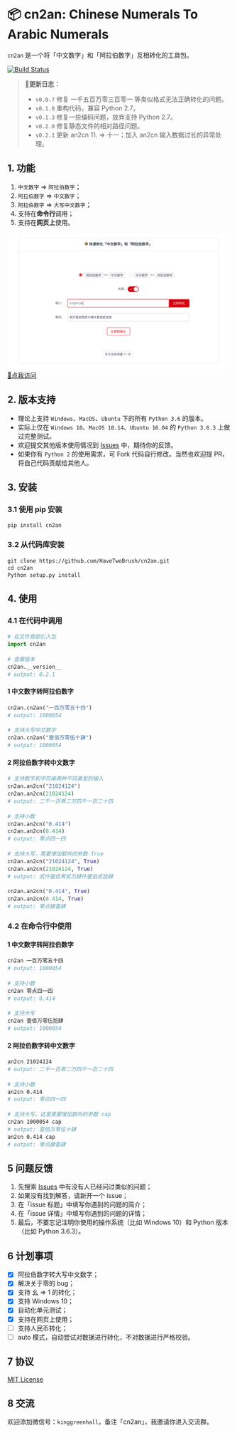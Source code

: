 # 📦 cn2an: Chinese Numerals To Arabic Numerals

`cn2an` 是一个将「中文数字」和「阿拉伯数字」互相转化的工具包。

[![Build Status](https://travis-ci.org/HaveTwoBrush/cn2an.svg?branch=master)](https://travis-ci.org/HaveTwoBrush/cn2an)

> **🚨更新日志：**
>
> - `v0.0.7` 修复 一千五百万零三百零一 等类似格式无法正确转化的问题。
> - `v0.1.0` 重构代码，兼容 Python 2.7。
> - `v0.1.3` 修复一些编码问题，放弃支持 Python 2.7。
> - `v0.2.0` 修复静态文件的相对路径问题。
> - `v0.2.1` 更新 an2cn 11. => 十一；加入 an2cn 输入数据过长的异常处理。

## 1. 功能

1. `中文数字` => `阿拉伯数字`；
2. `阿拉伯数字` => `中文数字`；
3. `阿拉伯数字` => `大写中文数字`；
4. 支持在**命令行**调用；
5. 支持在**网页上**使用。

![](./src/cn2an-site.png)
[🔗点我访问](https://www.dovolopor.com/cn2an)

## 2. 版本支持

- 理论上支持 `Windows`、`MacOS`、`Ubuntu` 下的所有 `Python 3.6` 的版本。
- 实际上仅在 `Windows 10`、`MacOS 10.14`、`Ubuntu 16.04` 的 `Python 3.6.3` 上做过完整测试。
- 欢迎提交其他版本使用情况到 [Issues](https://github.com/HaveTwoBrush/cn2an/issues) 中，期待你的反馈。
- 如果你有 `Python 2` 的使用需求，可 Fork 代码自行修改。当然也欢迎提 PR，将自己代码贡献给其他人。

## 3. 安装

### 3.1 使用 pip 安装

```shell
pip install cn2an
```

### 3.2 从代码库安装

```shell
git clone https://github.com/HaveTwoBrush/cn2an.git
cd cn2an
Python setup.py install
```

## 4. 使用

### 4.1 在代码中调用

```python
# 在文件首部引入包
import cn2an

# 查看版本
cn2an.__version__
# output: 0.2.1
```

#### 1 中文数字转阿拉伯数字

```python
cn2an.cn2an("一百万零五十四")
# output: 1000054

# 支持大写中文数字
cn2an.cn2an("壹佰万零伍十肆")
# output: 1000054
```

#### 2 阿拉伯数字转中文数字

```python
# 支持数字和字符串两种不同类型的输入
cn2an.an2cn("21024124")
cn2an.an2cn(21024124)
# output: 二千一百零二万四千一百二十四

# 支持小数
cn2an.an2cn("0.414")
cn2an.an2cn(0.414)
# output: 零点四一四

# 支持大写，需要增加额外的参数 True
cn2an.an2cn("21024124", True)
cn2an.an2cn(21024124, True)
# output: 贰仟壹佰零贰万肆仟壹佰贰拾肆

cn2an.an2cn("0.414", True)
cn2an.an2cn(0.414, True)
# output: 零点肆壹肆
```

### 4.2 在命令行中使用

#### 1 中文数字转阿拉伯数字

```bash
cn2an 一百万零五十四
# output: 1000054

# 支持小数
cn2an 零点四一四
# output: 0.414

# 支持大写
cn2an 壹佰万零伍拾肆
# output: 1000054
```

#### 2 阿拉伯数字转中文数字

```bash
an2cn 21024124
# output: 二千一百零二万四千一百二十四

# 支持小数
an2cn 0.414
# output: 零点四一四

# 支持大写，这里需要增加额外的参数 cap
cn2an 1000054 cap
# output: 壹佰万零伍十肆
an2cn 0.414 cap
# output: 零点肆壹肆
```

## 5 问题反馈

1. 先搜索 [Issues](https://github.com/HaveTwoBrush/cn2an/issues) 中有没有人已经问过类似的问题；
2. 如果没有找到解答，请新开一个 issue；
3. 在「issue 标题」中填写你遇到的问题的简介；
4. 在「issue 详情」中填写你遇到的问题的详情；
5. 最后，不要忘记注明你使用的操作系统（比如 Windows 10）和 Python 版本（比如 Python 3.6.3）。

## 6 计划事项

- [x] 阿拉伯数字转大写中文数字；
- [x] 解决关于零的 bug；
- [x] 支持 幺 => 1 的转化；
- [x] 支持 Windows 10；
- [x] 自动化单元测试；
- [x] 支持在网页上使用；
- [ ] 支持人民币转化；
- [ ] auto 模式，自动尝试对数据进行转化，不对数据进行严格校验。

## 7 协议

[MIT License](https://github.com/HaveTwoBrush/cn2an/blob/master/LICENSE)

## 8 交流

欢迎添加微信号：`kinggreenhall`，备注「cn2an」，我邀请你进入交流群。